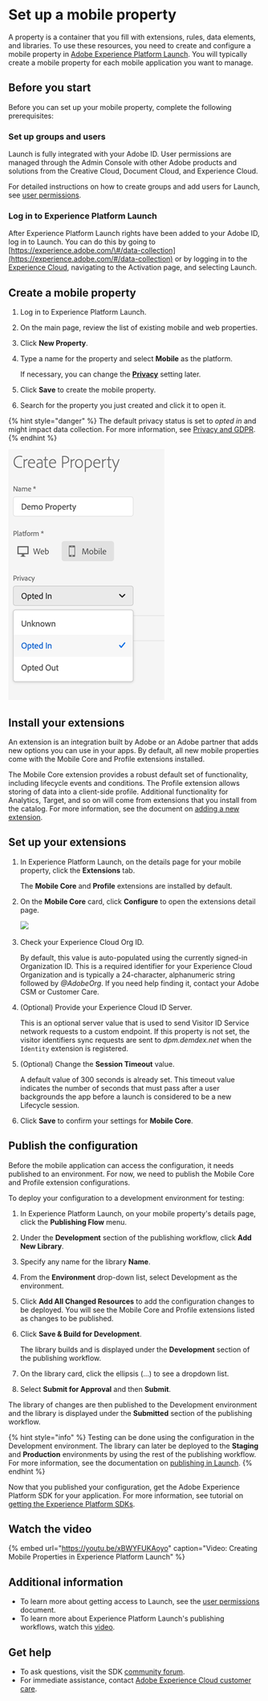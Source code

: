 # Set up a mobile property

A property is a container that you fill with extensions, rules, data elements, and libraries. To use these resources, you need to create and configure a mobile property in [Adobe Experience Platform Launch](https://launch.adobe.com). You will typically create a mobile property for each mobile application you want to manage.

## Before you start

Before you can set up your mobile property, complete the following prerequisites:

### Set up groups and users

Launch is fully integrated with your Adobe ID. User permissions are managed through the Admin Console with other Adobe products and solutions from the Creative Cloud, Document Cloud, and Experience Cloud.

For detailed instructions on how to create groups and add users for Launch, see [user permissions](https://docs.adobe.com/content/help/en/launch/using/reference/admin/user-permissions.html).

### Log in to Experience Platform Launch

After Experience Platform Launch rights have been added to your Adobe ID, log in to Launch. You can do this by going to [https://experience.adobe.com/\#/data-collection](https://experience.adobe.com/#/data-collection) or by logging in to the [Experience Cloud](https://experiencecloud.adobe.com), navigating to the Activation page, and selecting Launch.

## Create a mobile property

1. Log in to Experience Platform Launch.
2. On the main page, review the list of existing mobile and web properties.
3. Click **New Property**.
4. Type a name for the property and select **Mobile** as the platform.

   If necessary, you can change the [**Privacy**](../resources/privacy-and-gdpr.md#setting-privacy-status) setting later.

5. Click **Save** to create the mobile property.
6. Search for the property you just created and click it to open it.

{% hint style="danger" %}
The default privacy status is set to _opted in_ and might impact data collection. For more information, see [Privacy and GDPR](../resources/privacy-and-gdpr.md).
{% endhint %}

![Setting default privacy status](../.gitbook/assets/createmobileprop.png)

## Install your extensions

An extension is an integration built by Adobe or an Adobe partner that adds new options you can use in your apps. By default, all new mobile properties come with the Mobile Core and Profile extensions installed.

The Mobile Core extension provides a robust default set of functionality, including lifecycle events and conditions. The Profile extension allows storing of data into a client-side profile. Additional functionality for Analytics, Target, and so on will come from extensions that you install from the catalog. For more information, see the document on [adding a new extension](https://docs.adobe.com/content/help/en/launch/using/reference/manage-resources/extensions/overview.html#add-a-new-extension).

## Set up your extensions

1. In Experience Platform Launch, on the details page for your mobile property, click the **Extensions** tab.

   The **Mobile Core** and **Profile** extensions are installed by default.

2. On the **Mobile Core** card, click **Configure** to open the extensions detail page.

   ![](../.gitbook/assets/screen-shot-2018-10-02-at-5.02.05-pm-2.png)

3. Check your Experience Cloud Org ID.

   By default, this value is auto-populated using the currently signed-in Organization ID. This is a required identifier for your Experience Cloud Organization and is typically a 24-character, alphanumeric string followed by _@AdobeOrg_. If you need help finding it, contact your Adobe CSM or Customer Care.

4. \(Optional\) Provide your Experience Cloud ID Server.

   This is an optional server value that is used to send Visitor ID Service network requests to a custom endpoint. If this property is not set, the visitor identifiers sync requests are sent to _dpm.demdex.net_ when the `Identity` extension is registered.

5. \(Optional\) Change the **Session Timeout** value.

   A default value of 300 seconds is already set. This timeout value indicates the number of seconds that must pass after a user backgrounds the app before a launch is considered to be a new Lifecycle session.

6. Click **Save** to confirm your settings for **Mobile Core**.

## Publish the configuration

Before the mobile application can access the configuration, it needs published to an environment. For now, we need to publish the Mobile Core and Profile extension configurations.

To deploy your configuration to a development environment for testing:

1. In Experience Platform Launch, on your mobile property's details page, click the **Publishing Flow** menu.
2. Under the **Development** section of the publishing workflow, click **Add New Library**.
3. Specify any name for the library **Name**.
4. From the **Environment** drop-down list, select Development as the environment.
5. Click **Add All Changed Resources** to add the configuration changes to be deployed. You will see the Mobile Core and Profile extensions listed as changes to be published.
6. Click **Save & Build for Development**.

   The library builds and is displayed under the **Development** section of the publishing workflow.

7. On the library card, click the ellipsis \(...\) to see a dropdown list.
8. Select **Submit for Approval** and then **Submit**.

The library of changes are then published to the Development environment and the library is displayed under the **Submitted** section of the publishing workflow.

{% hint style="info" %}
Testing can be done using the configuration in the Development environment. The library can later be deployed to the **Staging** and **Production** environments by using the rest of the publishing workflow. For more information, see the documentation on [publishing in Launch](https://docs.adobe.com/content/help/en/launch/using/reference/publish/overview.html).
{% endhint %}

Now that you published your configuration, get the Adobe Experience Platform SDK for your application. For more information, see tutorial on [getting the Experience Platform SDKs](https://aep-sdks.gitbook.io/docs/getting-started/get-the-sdk).

## Watch the video

{% embed url="https://youtu.be/xBWYFUKAoyo" caption="Video: Creating Mobile Properties in Experience Platform Launch" %}

## Additional information

* To learn more about getting access to Launch, see the [user permissions](https://docs.adobelaunch.com/launch-reference/administration/user-permissions) document.
* To learn more about Experience Platform Launch's publishing workflows, watch this [video](https://www.youtube.com/embed/Pe-YSn26_xI).

## Get help

* To ask questions, visit the SDK [community forum](https://forums.adobe.com/community/experience-cloud/platform/launch/sdk).
* For immediate assistance, contact [Adobe Experience Cloud customer care](https://helpx.adobe.com/contact/enterprise-support.ec.html).

